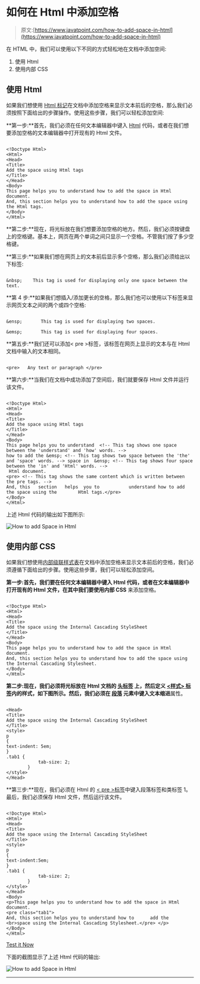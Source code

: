 # 如何在 Html 中添加空格

> 原文:[https://www.javatpoint.com/how-to-add-space-in-html](https://www.javatpoint.com/how-to-add-space-in-html)

在 HTML 中，我们可以使用以下不同的方式轻松地在文档中添加空间:

1.  使用 Html
2.  使用内部 CSS

## 使用 Html

如果我们想使用 [Html 标记](https://www.javatpoint.com/html-tags)在文档中添加空格来显示文本前后的空格，那么我们必须按照下面给出的步骤操作。使用这些步骤，我们可以轻松添加空间:

**第一步:**首先，我们必须在任何文本编辑器中键入 [Html](https://www.javatpoint.com/html-tutorial) 代码，或者在我们想要添加空格的文本编辑器中打开现有的 Html 文件。

```

<!Doctype Html>
<Html>   
<Head>    
<Title>   
Add the space using Html tags
</Title>
</Head>
<Body> 
This page helps you to understand how to add the space in Html document.
And, this section helps you to understand how to add the space using the Html tags.
</Body>
</Html>

```

**第二步:**现在，将光标放在我们想要添加空格的地方。然后，我们必须按键盘上的空格键。基本上，网页在两个单词之间只显示一个空格。不管我们按了多少空格键。

**第三步:**如果我们想在网页上的文本前后显示多个空格，那么我们必须给出以下标签:

```

&nbsp;    This tag is used for displaying only one space between the text. 

```

**第 4 步:**如果我们想插入/添加更长的空格，那么我们也可以使用以下标签来显示网页文本之间的两个或四个空格:

```

&ensp;       This tag is used for displaying two spaces.

&emsp;       This tag is used for displaying four spaces.

```

**第五步:**我们还可以添加< pre >标签，该标签在网页上显示的文本与在 Html 文档中输入的文本相同。

```

<pre>   Any text or paragraph </pre>

```

**第六步:**当我们在文档中成功添加了空间后，我们就要保存 Html 文件并运行该文件。

```

<!Doctype Html>
<Html>   
<Head>    
<Title>   
Add the space using Html tags
</Title>
</Head>
<Body> 
This page helps you to understand  <!-- This tag shows one space between the 'understand' and 'how' words. -->
how to add the &emsp; <!-- This tag shows two space between the 'the' and 'space' words. --> space in  &ensp; <!-- This tag shows four space between the 'in' and 'Html' words. -->
 Html document.
<pre> <!-- This tag shows the same content which is written between the pre tags. -->
And, this   section   helps  you to           understand how to add the space using the        Html tags.</pre>
</Body>
</Html>

```

上述 Html 代码的输出如下图所示:

![How to add Space in Html](../Images/d133eb3f32320741d95a57f31c0e9765.png)

## 使用内部 CSS

如果我们想使用[内部级联样式表](https://www.javatpoint.com/internal-css)在文档中添加空格来显示文本前后的空格，我们必须遵循下面给出的步骤。使用这些步骤，我们可以轻松添加空间。

**第一步:**首先，我们要在任何文本编辑器中键入 Html 代码，或者在文本编辑器中打开现有的 Html 文件，在其中我们要使用**内部 CSS** 来添加空格。

```

<!Doctype Html>
<Html>   
<Head>    
<Title>   
Add the space using the Internal Cascading StyleSheet
</Title>
</Head>
<Body> 
This page helps you to understand how to add the space in Html document.
And, this section helps you to understand how to add the space using the Internal Cascading Stylesheet.
</Body>
</Html>

```

**第二步:**现在，我们必须将光标放在 Html 文档的 [**头标签**](https://www.javatpoint.com/html-head) 上，然后定义 [**<样式>** 标签](https://www.javatpoint.com/html-style)内的样式，如下图所示。然后，我们必须在 [**段落**](https://www.javatpoint.com/html-paragraph) 元素中键入**文本缩进**属性。

```

<Head>    
<Title>   
Add the space using the Internal Cascading StyleSheet
</Title>
<style>
p
{
text-indent: 5em;
}
.tab1 { 
            tab-size: 2; 
        } 
</style>
</Head>

```

**第三步:**现在，我们必须在 Html 的 [< pre >标签](https://www.javatpoint.com/html-pre-tag)中键入段落标签和类标签 1。最后，我们必须保存 Html 文件，然后运行该文件。

```

<!Doctype Html>
<Html>   
<Head>    
<Title>   
Add the space using the Internal Cascading StyleSheet
</Title>
<style>
p
{
text-indent:5em;
}
.tab1 { 
            tab-size: 2; 
        } 
</style>
</Head>
<Body> 
<p>This page helps you to understand how to add the space in Html document.
<pre class="tab1">
And, this section helps you to understand how to   	  add the  <br>space using the Internal Cascading Stylesheet.</pre> </p>
</Body>
</Html>

```

[Test it Now](https://www.javatpoint.com/oprweb/test.jsp?filename=How-to-add-Space-in-Html-2)

下面的截图显示了上述 Html 代码的输出:

![How to add Space in Html](../Images/7add746e8f8a4ba111e161e6e868f6e7.png)

* * *